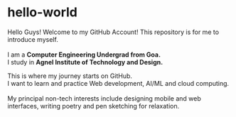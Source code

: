 # hello-world
Hello Guys! Welcome to my GitHub Account! This repository is for me to introduce myself.<br><br>
I am a <strong>Computer Engineering Undergrad from Goa.</strong><br>
I study in <strong>Agnel Institute of Technology and Design.</strong>

This is where my journey starts on GitHub.<br> I want to learn and practice Web development, AI/ML and cloud computing.<br><br>
My principal non-tech interests include designing mobile and web interfaces, writing poetry and pen sketching for relaxation.

